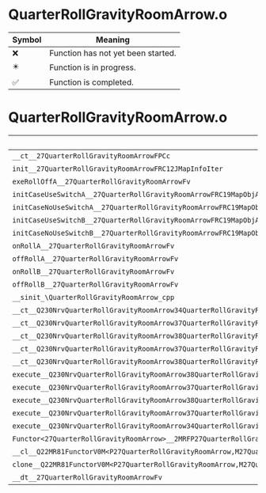 # QuarterRollGravityRoomArrow.o
| Symbol | Meaning 
| ------------- | ------------- 
| :x: | Function has not yet been started. 
| :eight_pointed_black_star: | Function is in progress. 
| :white_check_mark: | Function is completed. 


# QuarterRollGravityRoomArrow.o
| Symbol | Decompiled? |
| ------------- | ------------- |
| `__ct__27QuarterRollGravityRoomArrowFPCc` | :x: |
| `init__27QuarterRollGravityRoomArrowFRC12JMapInfoIter` | :x: |
| `exeRollOffA__27QuarterRollGravityRoomArrowFv` | :x: |
| `initCaseUseSwitchA__27QuarterRollGravityRoomArrowFRC19MapObjActorInitInfo` | :x: |
| `initCaseNoUseSwitchA__27QuarterRollGravityRoomArrowFRC19MapObjActorInitInfo` | :x: |
| `initCaseUseSwitchB__27QuarterRollGravityRoomArrowFRC19MapObjActorInitInfo` | :x: |
| `initCaseNoUseSwitchB__27QuarterRollGravityRoomArrowFRC19MapObjActorInitInfo` | :x: |
| `onRollA__27QuarterRollGravityRoomArrowFv` | :x: |
| `offRollA__27QuarterRollGravityRoomArrowFv` | :x: |
| `onRollB__27QuarterRollGravityRoomArrowFv` | :x: |
| `offRollB__27QuarterRollGravityRoomArrowFv` | :x: |
| `__sinit_\QuarterRollGravityRoomArrow_cpp` | :x: |
| `__ct__Q230NrvQuarterRollGravityRoomArrow34QuarterRollGravityRoomArrowNrvWaitFv` | :x: |
| `__ct__Q230NrvQuarterRollGravityRoomArrow37QuarterRollGravityRoomArrowNrvRollOnAFv` | :x: |
| `__ct__Q230NrvQuarterRollGravityRoomArrow38QuarterRollGravityRoomArrowNrvRollOffAFv` | :x: |
| `__ct__Q230NrvQuarterRollGravityRoomArrow37QuarterRollGravityRoomArrowNrvRollOnBFv` | :x: |
| `__ct__Q230NrvQuarterRollGravityRoomArrow38QuarterRollGravityRoomArrowNrvRollOffBFv` | :x: |
| `execute__Q230NrvQuarterRollGravityRoomArrow38QuarterRollGravityRoomArrowNrvRollOffBCFP5Spine` | :x: |
| `execute__Q230NrvQuarterRollGravityRoomArrow37QuarterRollGravityRoomArrowNrvRollOnBCFP5Spine` | :x: |
| `execute__Q230NrvQuarterRollGravityRoomArrow38QuarterRollGravityRoomArrowNrvRollOffACFP5Spine` | :x: |
| `execute__Q230NrvQuarterRollGravityRoomArrow37QuarterRollGravityRoomArrowNrvRollOnACFP5Spine` | :x: |
| `execute__Q230NrvQuarterRollGravityRoomArrow34QuarterRollGravityRoomArrowNrvWaitCFP5Spine` | :x: |
| `Functor<27QuarterRollGravityRoomArrow>__2MRFP27QuarterRollGravityRoomArrowM27QuarterRollGravityRoomArrowFPCvPv_v_Q22MR81FunctorV0M<P27QuarterRollGravityRoomArrow,M27QuarterRollGravityRoomArrowFPCvPv_v>` | :x: |
| `__cl__Q22MR81FunctorV0M<P27QuarterRollGravityRoomArrow,M27QuarterRollGravityRoomArrowFPCvPv_v>CFv` | :x: |
| `clone__Q22MR81FunctorV0M<P27QuarterRollGravityRoomArrow,M27QuarterRollGravityRoomArrowFPCvPv_v>CFP7JKRHeap` | :x: |
| `__dt__27QuarterRollGravityRoomArrowFv` | :x: |
